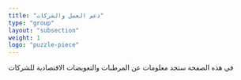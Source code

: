 ```yaml
---
title: "دعم العمل والشركات"
type: "group"
layout: "subsection"
weight: 1
logo: "puzzle-piece"
---
```


في هذه الصفحة ستجد معلومات عن المرطبات والتعويضات الاقتصادية للشركات
